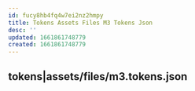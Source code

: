 ```yaml
---
id: fucy8hb4fq4w7ei2nz2hmpy
title: Tokens Assets Files M3 Tokens Json
desc: ''
updated: 1661861748779
created: 1661861748779
---
```

## tokens|assets/files/m3.tokens.json

